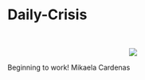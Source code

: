 # Daily-Crisis


 </br>
 <p align="center">
     <img src="https://user-images.githubusercontent.com/60782047/143021548-fe1200c7-8ab3-4f9a-8bd0-2185b7c9fd5f.jpeg" />
 </p>
 
 Beginning to work! 
 Mikaela Cardenas
